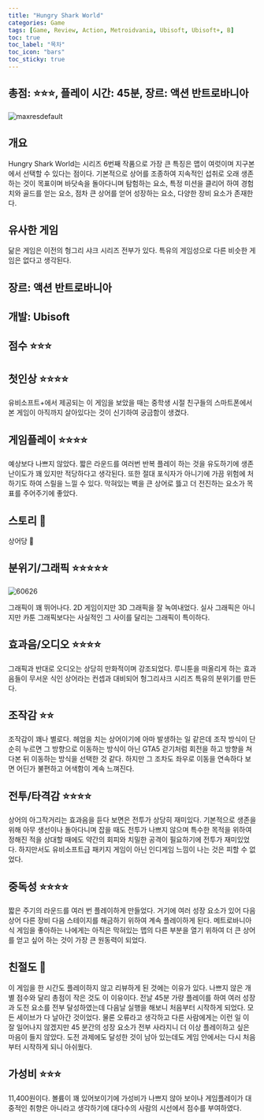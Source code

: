 ```yaml
---
title: "Hungry Shark World"
categories: Game
tags: [Game, Review, Action, Metroidvania, Ubisoft, Ubisoft+, B]
toc: true
toc_label: "목차"
toc_icon: "bars"
toc_sticky: true
---
```


## 총점: ⭐⭐⭐, 플레이 시간: 45분, 장르: 액션 반트로바니아

![maxresdefault](https://github.com/hojun313/hojun313.github.io/assets/41545780/52349841-f9eb-4d75-8e99-50ce118bd73d)

## 개요

Hungry Shark World는 시리즈 6번째 작품으로 가장 큰 특징은 맵이 여럿이며 지구본에서 선택할 수 있다는 점이다. 기본적으로 상어를 조종하여 지속적인 섭취로 오래 생존하는 것이 목표이며 바닷속을 돌아다니며 탐험하는 요소, 특정 미션을 클리어 하여 경험치와 골드를 얻는 요소, 점차 큰 상어를 얻어 성장하는 요소, 다양한 장비 요소가 존재한다.  

## 유사한 게임

닮은 게임은 이전의 헝그리 샤크 시리즈 전부가 있다. 특유의 게임성으로 다른 비슷한 게임은 없다고 생각된다.

## 장르: 액션 반트로바니아

## 개발: Ubisoft

## 점수 ⭐⭐⭐

## 첫인상 ⭐⭐⭐⭐

유비소프트+에서 제공되는 이 게임을 보았을 때는 중학생 시절 친구들의 스마트폰에서 본 게임이 아직까지 살아있다는 것이 신기하여 궁금함이 생겼다.

## 게임플레이 ⭐⭐⭐⭐

예상보다 나쁘지 않았다. 짧은 라운드를 여러번 반복 플레이 하는 것을 유도하기에 생존 난이도가 꽤 있지만 적당하다고 생각된다. 또한 절대 포식자가 아니기에 가끔 위험에 처하기도 하여 스릴을 느낄 수 있다. 막혀있는 벽을 큰 상어로 뜷고 더 전진하는 요소가 목표를 주어주기에 좋았다.

## 스토리 💩

상어당 🦈

## 분위기/그래픽 ⭐⭐⭐⭐⭐

![60626](https://github.com/hojun313/hojun313.github.io/assets/41545780/a0ea110d-567c-4dbf-9644-e77bf49cdad1)

그래픽이 꽤 뛰어나다. 2D 게임이지만 3D 그래픽을 잘 녹여내었다. 실사 그래픽은 아니지만 카툰 그래픽보다는 사실적인 그 사이를 달리는 그래픽이 특이하다.

## 효과음/오디오 ⭐⭐⭐⭐

그래픽과 반대로 오디오는 상당히 만화적이며 강조되었다. 루니툰을 떠올리게 하는 효과음들이 무서운 식인 상어라는 컨셉과 대비되어 헝그리샤크 시리즈 특유의 분위기를 만든다.

## 조작감 ⭐⭐

조작감이 꽤나 별로다. 헤엄을 치는 상어이기에 아마 발생하는 일 같은데 조작 방식이 단순히 누르면 그 방향으로 이동하는 방식이 아닌 GTA5 걷기처럼 회전을 하고 방향을 쳐다본 뒤 이동하는 방식을 선택한 것 같다. 하지만 그 조차도 좌우로 이동을 연속하다 보면 어딘가 불편하고 어색함이 계속 느껴진다.

## 전투/타격감 ⭐⭐⭐⭐

상어의 아그작거리는 효과음을 듣다 보면은 전투가 상당히 재미있다. 기본적으로 생존을 위해 아무 생선이나 돌아다니며 잡을 때도 전투가 나쁘지 않으며 특수한 목적을 위하여 정해진 적을 상대할 때에도 약간의 회피와 치밀한 공격이 필요하기에 전투가 재미있었다. 하지만서도 유비소프트급 패키지 게임이 아닌 인디게임 느낌이 나는 것은 피할 수 없었다.

## 중독성 ⭐⭐⭐⭐

짧은 주기의 라운드를 여러 번 플레이하게 만들었다. 거기에 여러 성장 요소가 있어 다음 상어 다른 장비 다음 스테이지를 해금하기 위하여 계속 플레이하게 된다. 메트로바니아식 게임을 좋아하는 나에게는 아직은 막혀있는 맵의 다른 부분을 열기 위하여 더 큰 상어를 얻고 싶어 하는 것이 가장 큰 원동력이 되었다.

## 친절도 💩

이 게임을 한 시간도 플레이하지 않고 리뷰하게 된 것에는 이유가 있다. 나쁘지 않은 개별 점수와 달리 총점이 작은 것도 이 이유이다. 전날 45분 가량 플레이를 하여 여러 성장과 도전 요소를 전부 달성하였는데 다음날 실행을 해보니 처음부터 시작하게 되었다. 모든 세이브가 다 날아간 것이었다. 물론 오류라고 생각하고 다른 사람에게는 이런 일 이 잘 일어나지 않겠지만 45 분간의 성장 요소가 전부 사라지니 더 이상 플레이하고 싶은 마음이 들지 않았다. 도전 과제에도 달성한 것이 남아 있는데도 게임 안에서는 다시 처음부터 시작하게 되니 아쉬웠다.

## 가성비 ⭐⭐⭐

11,400원이다. 볼륨이 꽤 있어보이기에 가성비가 나쁘지 않아 보이나 게임플레이가 대중적인 취향은 아니라고 생각하기에 대다수의 사람의 시선에서 점수를 부여하였다.
